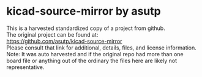 
# kicad-source-mirror by asutp  
This is a harvested standardized copy of a project from github.  
The original project can be found at:  
https://github.com/asutp/kicad-source-mirror  
Please consult that link for additional, details, files, and license information.  
Note: It was auto harvested and if the original repo had more than one board file or anything out of the ordinary the files here are likely not representative.  
    